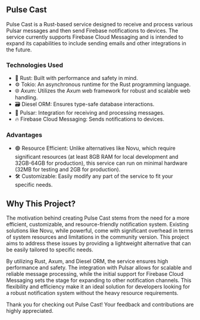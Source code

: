 ## Pulse Cast
Pulse Cast is a Rust-based service designed to receive and process various Pulsar messages and then send Firebase notifications to devices. The service currently supports Firebase Cloud Messaging and is intended to expand its capabilities to include sending emails and other integrations in the future.

### Technologies Used
- 🦀 Rust: Built with performance and safety in mind.
- ⚙️ Tokio: An asynchronous runtime for the Rust programming language.
- 🌐 Axum: Utilizes the Axum web framework for robust and scalable web handling.
- 🗃️ Diesel ORM: Ensures type-safe database interactions.
- 📡 Pulsar: Integration for receiving and processing messages.
- 🔥 Firebase Cloud Messaging: Sends notifications to devices.

### Advantages
- 🟢 Resource Efficient: Unlike alternatives like Novu, which require significant resources (at least 8GB RAM for local development and 32GB-64GB for production), this service can run on minimal hardware (32MB for testing and 2GB for production).
- 🛠️ Customizable: Easily modify any part of the service to fit your specific needs.

## Why This Project?
The motivation behind creating Pulse Cast stems from the need for a more efficient, customizable, and resource-friendly notification system. Existing solutions like Novu, while powerful, come with significant overhead in terms of system resources and limitations in the community version. This project aims to address these issues by providing a lightweight alternative that can be easily tailored to specific needs.

By utilizing Rust, Axum, and Diesel ORM, the service ensures high performance and safety. The integration with Pulsar allows for scalable and reliable message processing, while the initial support for Firebase Cloud Messaging sets the stage for expanding to other notification channels. This flexibility and efficiency make it an ideal solution for developers looking for a robust notification system without the heavy resource requirements.

Thank you for checking out Pulse Cast! Your feedback and contributions are highly appreciated.
